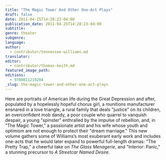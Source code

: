 ```yaml
---
title: "The Magic Tower And Other One-Act Plays"
draft: false
date: 2011-04-25T14:28:23-04:00
publication_date: 2011-04-25T14:28:23-04:00
subtitle:
genre: theater
subgenre:
language:
author:
  - contributor/tennessee-williams.md
translator:
editor:
  - contributor/thomas-keith.md
featured_image_path:
editions:
  - 9780811219204
_slug: the-magic-tower-and-other-one-act-plays
---
```


Here are portraits of American life during the Great Depression and after, populated by a hopelessly hopeful chorus girl, a munitions manufacturer ensnared in a love triangle, a rural family that deals "justice" on its children, an overconfident mob dandy, a poor couple who quarrel to vanquish despair, a young "spinster" enthralled by the impulse of rebellion, and, in "The Magic Tower," a passionate artist and his wife whose youth and optimism are not enough to protect their "dream marriage." This new volume gathers some of Williams’s most exuberant early work and includes one-acts that he would later expand to powerful full-length dramas: "The Pretty Trap," a cheerful take on _The Glass Menagerie_, and "Interior: Panic," a stunning precursor to _A Streetcar Named Desire_.

